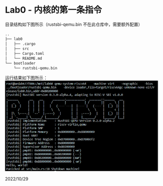 # Lab0 - 内核的第一条指令

目录结构如下图所示（rustsbi-qemu.bin 不在此仓库中，需要额外配置）

```
..
├── lab0
│   ├── .cargo
│   ├── src
│   ├── Cargo.toml
│   └── README.md
└── bootloader
    └── rustsbi-qemu.bin
```

运行结果如下图所示：
![](img/result.png)

2022/10/29
